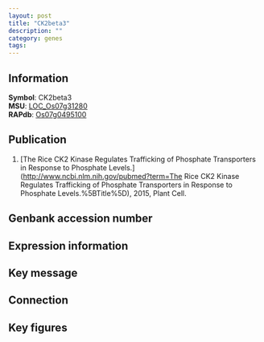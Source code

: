 ```yaml
---
layout: post
title: "CK2beta3"
description: ""
category: genes
tags: 
---
```


## Information
__Symbol__: CK2beta3  
__MSU__: [LOC_Os07g31280](http://rice.plantbiology.msu.edu/cgi-bin/ORF_infopage.cgi?orf=LOC_Os07g31280)  
__RAPdb__: [Os07g0495100](http://rapdb.dna.affrc.go.jp/viewer/gbrowse_details/irgsp1?name=Os07g0495100)  

## Publication
1. [The Rice CK2 Kinase Regulates Trafficking of Phosphate Transporters in Response to Phosphate Levels.](http://www.ncbi.nlm.nih.gov/pubmed?term=The Rice CK2 Kinase Regulates Trafficking of Phosphate Transporters in Response to Phosphate Levels.%5BTitle%5D), 2015, Plant Cell.

## Genbank accession number

## Expression information

## Key message

## Connection

## Key figures


